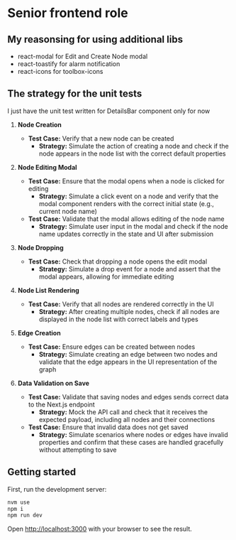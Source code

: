 # Senior frontend role

## My reasonsing for using additional libs

- react-modal for Edit and Create Node modal
- react-toastify for alarm notification
- react-icons for toolbox-icons

## The strategy for the unit tests

I just have the unit test written for DetailsBar component only for now

1. **Node Creation**
   - **Test Case:** Verify that a new node can be created
     - **Strategy:** Simulate the action of creating a node and check if the node appears in the node list with the correct default properties
   
2. **Node Editing Modal**
   - **Test Case:** Ensure that the modal opens when a node is clicked for editing
     - **Strategy:** Simulate a click event on a node and verify that the modal component renders with the correct initial state (e.g., current node name)
   - **Test Case:** Validate that the modal allows editing of the node name
     - **Strategy:** Simulate user input in the modal and check if the node name updates correctly in the state and UI after submission

3. **Node Dropping**
   - **Test Case:** Check that dropping a node opens the edit modal
     - **Strategy:** Simulate a drop event for a node and assert that the modal appears, allowing for immediate editing

4. **Node List Rendering**
   - **Test Case:** Verify that all nodes are rendered correctly in the UI
     - **Strategy:** After creating multiple nodes, check if all nodes are displayed in the node list with correct labels and types

5. **Edge Creation**
   - **Test Case:** Ensure edges can be created between nodes
     - **Strategy:** Simulate creating an edge between two nodes and validate that the edge appears in the UI representation of the graph

6. **Data Validation on Save**
   - **Test Case:** Validate that saving nodes and edges sends correct data to the Next.js endpoint
     - **Strategy:** Mock the API call and check that it receives the expected payload, including all nodes and their connections
   - **Test Case:** Ensure that invalid data does not get saved
     - **Strategy:** Simulate scenarios where nodes or edges have invalid properties and confirm that these cases are handled gracefully without attempting to save

## Getting started

First, run the development server:

```bash
nvm use
npm i
npm run dev
```

Open [http://localhost:3000](http://localhost:3000) with your browser to see the result.